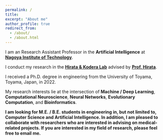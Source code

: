 ```yaml
---
permalink: /
title: 
excerpt: "About me"
author_profile: true
redirect_from: 
  - /about/
  - /about.html
---
```


I am an Research Assistant Professor in the **Artificial Intelligence** at **[Nagoya Institute of Technology](https://www.nitech.ac.jp/)**.

I conduct my research in the **[Hirata & Kodera Lab](https://cem.web.nitech.ac.jp/hilab/)** advised by **[Prof. Hirata](https://scholar.google.com/citations?user=zSV81YwAAAAJ)**.

I received a Ph.D. degree in engineering from the University of Toyama, Toyama, Japan, in 2022.

My research interests lie at the intersection of **Machine / Deep Learning**, **Computational Neuroscience**, **Neural Networks**, **Evolutionary Computation**, and **Bioinformatics**.

**I am looking for M.E. / B.E. students in engineering in, but not limited to, Computer Science and Artificial Intelligence. In addition, I am pleased to collaborate with researchers who are interested in advising on medical-related projects. If you are interested in my field of research, please feel free to email me.**
